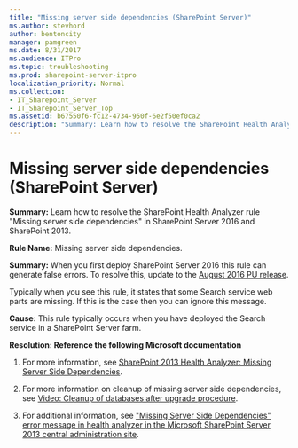 ```yaml
---
title: "Missing server side dependencies (SharePoint Server)"
ms.author: stevhord
author: bentoncity
manager: pamgreen
ms.date: 8/31/2017
ms.audience: ITPro
ms.topic: troubleshooting
ms.prod: sharepoint-server-itpro
localization_priority: Normal
ms.collection:
- IT_Sharepoint_Server
- IT_Sharepoint_Server_Top
ms.assetid: b67550f6-fc12-4734-950f-6e2f50ef0ca2
description: "Summary: Learn how to resolve the SharePoint Health Analyzer ruleMissing server side dependenciesin SharePoint Server 2016 and SharePoint 2013."
---
```


# Missing server side dependencies (SharePoint Server)

 **Summary:** Learn how to resolve the SharePoint Health Analyzer rule "Missing server side dependencies" in SharePoint Server 2016 and SharePoint 2013. 
  
 **Rule Name:** Missing server side dependencies. 

 **Summary:** When you first deploy SharePoint Server 2016 this rule can generate false errors. To resolve this, update to the [August 2016 PU release](https://www.microsoft.com/en-us/download/details.aspx?id=53399).
  
Typically when you see this rule, it states that some Search service web parts are missing. If this is the case then you can ignore this message.
  
 **Cause:** This rule typically occurs when you have deployed the Search service in a SharePoint Server farm. 
  
 **Resolution: Reference the following Microsoft documentation**
  
1. For more information, see [SharePoint 2013 Health Analyzer: Missing Server Side Dependencies](https://social.technet.microsoft.com/wiki/contents/articles/24495.sharepoint-2013-health-analyzer-missing-server-side-dependencies.aspx).
    
2. For more information on cleanup of missing server side dependencies, see [Video: Cleanup of databases after upgrade procedure](https://technet.microsoft.com/en-us/library/mt809168%28v=office.16%29.aspx).﻿
    
3. For additional information, see ["Missing Server Side Dependencies" error message in health analyzer in the Microsoft SharePoint Server 2013 central administration site](https://go.microsoft.com/fwlink/?LinkID=142689).
    

